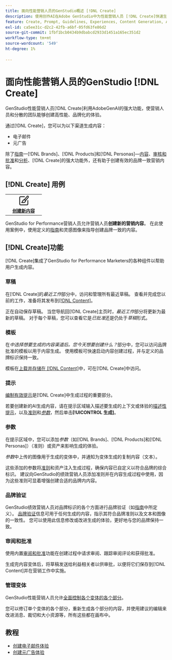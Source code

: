 ```yaml
---
title: 面向性能营销人员的GenStudio概述 [!DNL Create]
description: 使用创作AI在Adobe GenStudio中为性能营销人员 [!DNL Create]快速生成高性能、按品牌划分的内容。
feature: Create, Prompt, Guidelines, Experiences, Content Generation, Approval
exl-id: ca5ee31c-d2c2-42fb-a6bf-05fd63fe86d2
source-git-commit: 1fbf1bcb0434b9dbabcd2933d1451a165ec351d2
workflow-type: tm+mt
source-wordcount: '549'
ht-degree: 1%

---
```


# 面向性能营销人员的GenStudio [!DNL Create]

GenStudio性能营销人员[!DNL Create]利用AdobeGenAI的强大功能，使营销人员和分散的团队能够创建高性能、品牌化的体验。

通过[!DNL Create]，您可以为以下渠道生成内容：

* 电子邮件
* 元广告
<!-- * Social media images and ads
* Display ads -->

除了[指南](/help/user-guide/guidelines/overview.md)—[!DNL Brands]、[!DNL Products]和[!DNL Personas]—[内容](/help/user-guide/content/overview.md)、[审核和批准](/help/user-guide/approvals/overview.md)和[分析](/help/user-guide/insights/overview.md)、[!DNL Create]的强大功能外，还有助于创建有效的品牌一致营销内容。

## [!DNL Create] 用例

<table style="table-layout:fixed">
<tr style="border: 0;">
   <td align="center" valign="top" width="100">
      <a href="/help/tutorials/tutorials.md">
      <img alt="创建新内容" src="../../assets/icons/icon-create.svg" width="35">
      </a>
      <div>
         <a href="/help/tutorials/tutorials.md">
         <strong>创建新内容</strong>
         </a>
      </div>
   </td>
   <!-- <td align="center" valign="top" width="100">
      <a href="/help/user-guide/content/overview.md">
      <img alt="Re-use existing content" src="../../assets/icons/icon-addContent.svg" width="35">
      </a>
      <div>
         <a href="/help/user-guide/content/overview.md">
         <strong>Re-use existing content</strong>
         </a>
      </div>
   </td>
   <td align="center" valign="top" width="100">
      <a href="../create/generate-variants.md">
      <img alt="Generate variants of approved content" src="../../assets/icons/icon-template.svg" width="35">
      </a>
      <div>
         <a href="../create/generate-variants.md">
         <strong>Generate variants of approved content</strong>
         </a>
      </div>
   </td> -->
</tr>
</table>

GenStudio for Performance营销人员允许营销人员&#x200B;**创建新的营销内容**。 在此使用案例中，使用定义的[指南](/help/user-guide/guidelines/overview.md)和灵感图像来指导创建品牌一致的内容。
<!-- * **Re-use existing content** - In this use case, upload an existing email, ad, or image to GenStudio for Performance Marketers and use the power of Adobe generative AI technology to revise and improve existing content. 
* **Generate variants of approved content** - In this use case, [generate variations of content that is approved by stakeholders](generate-variants.md) and published to [!DNL Content]. -->

## [!DNL Create]功能

[!DNL Create]集成了GenStudio for Performance Marketers的各种组件以帮助用户生成内容。

### 草稿

在[!DNL Create]的&#x200B;_最近工作_&#x200B;部分中，访问和管理所有最近草稿。 查看并完成您以前的工作，准备将其发布到[[!DNL Content]](/help/user-guide/content/overview.md)。

正在自动保存草稿。 当您导航回[!DNL Create]主页时，_最近工作_&#x200B;部分将更新为最新的草稿。 对于每个草稿，您可以查看它是&#x200B;_已批准_&#x200B;还是仍处于&#x200B;_草稿_&#x200B;形式。

### 模板

在&#x200B;_中选择想要生成的内容渠道后。您今天想要创建什么？_&#x200B;部分中，您可以访问品牌批准的模板以用于内容生成。 使用模板可快速启动内容创建过程，并与定义的品牌标识保持一致。

模板在[上载并存储在 [!DNL Content]](/help/user-guide/content/overview.md)中，可在[!DNL Create]中访问。

### 提示

[编制有效提示](/help/user-guide/effective-prompts.md)是[!DNL Create]中生成过程的重要部分。

若要创建新的AI生成内容，请在提示区域输入描述要生成的上下文或体验的[描述性提示](/help/user-guide/effective-prompts.md)，以及[准则](/help/user-guide/guidelines/overview.md)和&#x200B;[_参数_](#parameters)，然后单击&#x200B;**[!UICONTROL 生成]**。

### 参数

在提示区域中，您可以添加&#x200B;_参数_（如[!DNL Brands]、[!DNL Products]和[!DNL Personas]）（准则）或资产来影响生成的体验。

_参数_&#x200B;中上传的图像用于生成的变体中，并通知为变体生成的复制内容（文本）。

这些添加的参数将[准则](/help/user-guide/guidelines/overview.md)和资产注入生成过程，确保内容已自定义以符合品牌的综合标识。 建议向GenStudio的绩效营销人员添加准则并在内容生成过程中使用，因为这些准则可显着增强创建合适的品牌内内容。

### 品牌验证

GenStudio绩效营销人员对品牌标识的各个方面进行品牌验证（如[指南](/help/user-guide/guidelines/overview.md)中所定义）。 [品牌验证](/help/user-guide/guidelines/brand-validation.md)信息可用于任何生成的内容，指示其符合品牌准则以及文本和图像的一致性。 您可以使用此信息修改或改进生成的体验，更好地与您的品牌保持一致。

### 审阅和批准

使用内置[审阅和批准](/help/user-guide/approvals/overview.md)功能在创建过程中请求审阅、跟踪审阅评论和获得批准。

生成完内容变体后，将草稿发送给利益相关者以供审批，以便将它们保存到[!DNL Content]并在营销工作中实施。

### 管理变体

GenStudio性能营销人员允许[全面控制各个变体的各个部分](/help/user-guide/create/manage-variants.md)。

您可以修订单个变体的各个部分，重新生成各个部分的内容，并使用建议的编辑来改进消息、裁切和大小资源等，所有这些都在画布中。

## 教程

* [创建电子邮件体验](/help/tutorials/create-email-experience.md)
* [创建元广告体验](/help/tutorials/create-meta-ad.md)

<!-- ### Anatomy of an email experience

## Prerequisites for using Create -->
